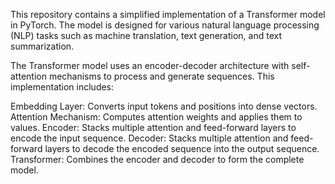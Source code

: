 This repository contains a simplified implementation of a Transformer model in PyTorch. The model is designed for various natural language processing (NLP) tasks such as machine translation, text generation, and text summarization.

The Transformer model uses an encoder-decoder architecture with self-attention mechanisms to process and generate sequences. This implementation includes:

Embedding Layer: Converts input tokens and positions into dense vectors.
Attention Mechanism: Computes attention weights and applies them to values.
Encoder: Stacks multiple attention and feed-forward layers to encode the input sequence.
Decoder: Stacks multiple attention and feed-forward layers to decode the encoded sequence into the output sequence.
Transformer: Combines the encoder and decoder to form the complete model.
